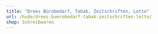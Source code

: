 ```yaml
---
title: "Drees Bürobedarf, Tabak, Zeitschriften, Lotto"
url: /hude/drees-buerobedarf-tabak-zeitschriften-lotto/
shop: Schreibwaren
---
```

